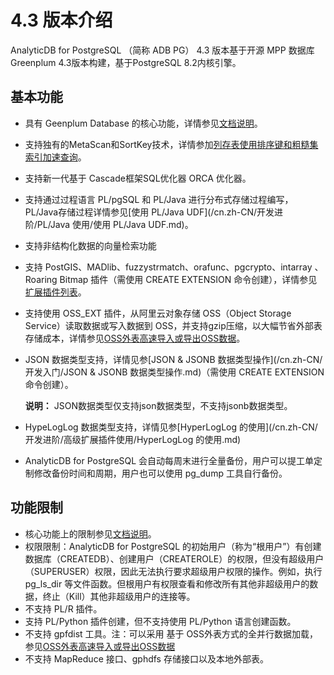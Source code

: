 # 4.3 版本介绍

AnalyticDB for PostgreSQL （简称 ADB PG） 4.3 版本基于开源 MPP 数据库Greenplum 4.3版本构建，基于PostgreSQL 8.2内核引擎。

## 基本功能

-   具有 Geenplum Database 的核心功能，详情参见[文档说明](https://gpdb.docs.pivotal.io/43330/ref_guide/feature_summary.html)。
-   支持独有的MetaScan和SortKey技术，详情参加[列存表使用排序键和粗糙集索引加速查询](/cn.zh-CN/开发入门/列存表使用排序键和粗糙集索引加速查询.md)。
-   支持新一代基于 Cascade框架SQL优化器 ORCA 优化器。
-   支持通过过程语言 PL/pgSQL 和 PL/Java 进行分布式存储过程编写，PL/Java存储过程详情参见[使用 PL/Java UDF](/cn.zh-CN/开发进阶/PL/Java 使用/使用 PL/Java UDF.md)。
-   支持非结构化数据的向量检索功能
-   支持 PostGIS、MADlib、fuzzystrmatch、orafunc、pgcrypto、intarray 、Roaring Bitmap 插件（需使用 CREATE EXTENSION 命令创建），详情参见[扩展插件列表](/cn.zh-CN/开发进阶/高级扩展插件使用/扩展插件列表.md)。
-   支持使用 OSS\_EXT 插件，从阿里云对象存储 OSS（Object Storage Service）读取数据或写入数据到 OSS，并支持gzip压缩，以大幅节省外部表存储成本，详情参见[OSS外表高速导入或导出OSS数据](/cn.zh-CN/数据接入/OSS外表高速导入或导出OSS数据.md)。
-   JSON 数据类型支持，详情见参[JSON & JSONB 数据类型操作](/cn.zh-CN/开发入门/JSON & JSONB 数据类型操作.md)（需使用 CREATE EXTENSION 命令创建）。

    **说明：** JSON数据类型仅支持json数据类型，不支持jsonb数据类型。

-   HypeLogLog 数据类型支持，详情见参[HyperLogLog 的使用](/cn.zh-CN/开发进阶/高级扩展插件使用/HyperLogLog 的使用.md)
-   AnalyticDB for PostgreSQL 会自动每周末进行全量备份，用户可以提工单定制修改备份时间和周期，用户也可以使用 pg\_dump 工具自行备份。

## 功能限制

-   核心功能上的限制参见[文档说明](https://gpdb.docs.pivotal.io/43330/ref_guide/feature_summary.html)。
-   权限限制：AnalyticDB for PostgreSQL 的初始用户（称为“根用户”）有创建数据库（CREATEDB）、创建用户（CREATEROLE）的权限，但没有超级用户（SUPERUSER）权限，因此无法执行要求超级用户权限的操作。例如，执行 pg\_ls\_dir 等文件函数。但根用户有权限查看和修改所有其他非超级用户的数据，终止（Kill）其他非超级用户的连接等。
-   不支持 PL/R 插件。
-   支持 PL/Python 插件创建，但不支持使用 PL/Python 语言创建函数。
-   不支持 gpfdist 工具。注：可以采用 基于 OSS外表方式的全并行数据加载，参见[OSS外表高速导入或导出OSS数据](/cn.zh-CN/数据接入/OSS外表高速导入或导出OSS数据.md)
-   不支持 MapReduce 接口、gphdfs 存储接口以及本地外部表。

